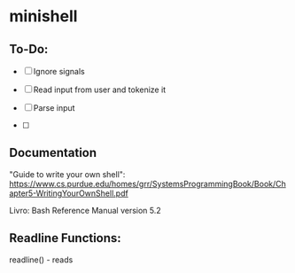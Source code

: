 # minishell



## To-Do:

- [ ] Ignore signals

- [ ] Read input from user and tokenize it

- [ ] Parse input

- [ ]

## Documentation

"Guide to write your own shell":
https://www.cs.purdue.edu/homes/grr/SystemsProgrammingBook/Book/Chapter5-WritingYourOwnShell.pdf

Livro: Bash Reference Manual version 5.2

## Readline Functions:



readline() - reads 